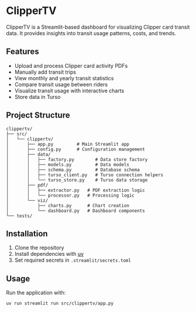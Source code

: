 # ClipperTV

ClipperTV is a Streamlit-based dashboard for visualizing Clipper card transit data. It provides insights into transit usage patterns, costs, and trends.

## Features

- Upload and process Clipper card activity PDFs
- Manually add transit trips
- View monthly and yearly transit statistics
- Compare transit usage between riders
- Visualize transit usage with interactive charts
- Store data in Turso

## Project Structure

```
clippertv/
├── src/
│   └── clippertv/
│       ├── app.py         # Main Streamlit app
│       ├── config.py      # Configuration management
│       ├── data/
│       │   ├── factory.py        # Data store factory
│       │   ├── models.py         # Data models
│       │   ├── schema.py         # Database schema
│       │   ├── turso_client.py   # Turso connection helpers
│       │   └── turso_store.py    # Turso data storage
│       ├── pdf/
│       │   ├── extractor.py   # PDF extraction logic
│       │   └── processor.py   # Processing logic
│       └── viz/
│           ├── charts.py      # Chart creation
│           └── dashboard.py   # Dashboard components
└── tests/
```

## Installation

1. Clone the repository
2. Install dependencies with [uv](https://github.com/astral-sh/uv)
3. Set required secrets in `.streamlit/secrets.toml`

## Usage

Run the application with:

```bash
uv run streamlit run src/clippertv/app.py
```
